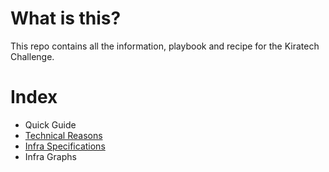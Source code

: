 # What is this?
This repo contains all the information, playbook and recipe for the Kiratech Challenge.

# Index
* Quick Guide
* [Technical Reasons](docs/tech-reasons.md)
* [Infra Specifications](docs/specs.md)
* Infra Graphs